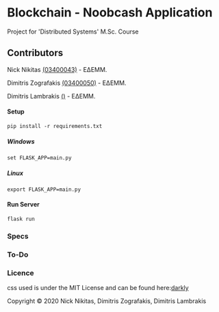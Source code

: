 # Blockchain - Noobcash Application

Project for 'Distributed Systems' M.Sc. Course

## Contributors


Nick Nikitas [(03400043)](https://github.com/nikoshet) - ΕΔΕΜΜ.

Dimitris Zografakis [(03400050)](https://github.com/dimzog) - ΕΔΕΜΜ.

Dimitris Lambrakis [()](https://github.com) - ΕΔΕΜΜ.


#### Setup 

```
pip install -r requirements.txt
```

##### Windows
```
set FLASK_APP=main.py
```

##### Linux
```
export FLASK_APP=main.py
```

#### Run Server
```
flask run
```

### Specs
### To-Do

### Licence

css used is under the MIT License and can be found here:[darkly](https://bootswatch.com/darkly/)

Copyright © 2020 Nick Nikitas, Dimitris Zografakis, Dimitris Lambrakis

